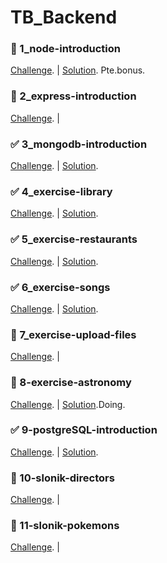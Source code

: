 # TB_Backend

### 👨 1_node-introduction
[Challenge](https://github.com/TommyTraddles/fs-pt2104-back/tree/master/node-introduction). | 
[Solution](https://github.com/TommyTraddles/TB_BK-Node-intro/blob/main/functions.js). Pte.bonus.

### 🧨 2_express-introduction
[Challenge](https://github.com/TheBridge-FullStackDeveloper/fs-pt2104-back/tree/master/express-introduction). | 

### ✅ 3_mongodb-introduction
[Challenge](https://github.com/TheBridge-FullStackDeveloper/fs-pt2104-back/blob/master/exercise-mongodb-queries/exercise.md). |
[Solution](https://github.com/TommyTraddles/TB_BK-Mongo-queries/blob/main/answers.md).

### ✅ 4_exercise-library
[Challenge](https://github.com/TheBridge-FullStackDeveloper/fs-pt2104-back/blob/master/mongoose/index.md). |
[Solution](https://github.com/TommyTraddles/TB_BK-Mongoose).

### ✅ 5_exercise-restaurants
[Challenge](https://github.com/TheBridge-FullStackDeveloper/fs-pt2104-back/tree/master/exercise-mongoose-restaurants). |
[Solution](https://github.com/TommyTraddles/TB_BK-Mongoose-restaurant).

### ✅ 6_exercise-songs
[Challenge](https://github.com/TheBridge-FullStackDeveloper/fs-pt2104-back/blob/master/exercise-mongoose-songs/index.md). | 
[Solution](https://github.com/TommyTraddles/TB_BK-Mongoose-songs).

### 🧨 7_exercise-upload-files
[Challenge](https://github.com/TheBridge-FullStackDeveloper/fs-pt2104-back/tree/master/exercise-upload-files). |

### 👨 8-exercise-astronomy
[Challenge](https://github.com/TheBridge-FullStackDeveloper/fs-pt2104-back/tree/master/exercise-astronomy). |
[Solution](https://github.com/TommyTraddles/TB_BK-Astronomy-exercise).Doing.

### ✅ 9-postgreSQL-introduction
[Challenge](https://github.com/TheBridge-FullStackDeveloper/fs-pt2104-sql/blob/master/05-07-2021-postgres-introduction/README.md). |
[Solution](https://github.com/TommyTraddles/TB_BK_postgres-intro/blob/main/answers.sql).

### 👨 10-slonik-directors
[Challenge](https://github.com/TheBridge-FullStackDeveloper/fs-pt2104-sql/tree/master/exercise-express-slonik). |

### 🧨 11-slonik-pokemons
[Challenge](https://github.com/TheBridge-FullStackDeveloper/fs-pt2104-sql/tree/master/exercise-slonik-pokemons). |

